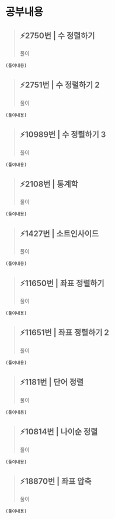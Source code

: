 # 공부내용 


> ⚡2750번 | 수 정렬하기
> ------------
>  풀이
```
(풀이내용)
```
> ⚡2751번 | 수 정렬하기 2 
> ------------
>  풀이
```
(풀이내용)
```
> ⚡10989번 | 수 정렬하기 3
> ------------
>  풀이
```
(풀이내용)
```
> ⚡2108번 | 통계학
> ------------
>  풀이
```
(풀이내용)
```
> ⚡1427번 | 소트인사이드
> ------------
>  풀이
```
(풀이내용)
```
> ⚡11650번 | 좌표 정렬하기
> ------------
>  풀이
```
(풀이내용)
```
> ⚡11651번 | 좌표 정렬하기 2
> ------------
>  풀이
```
(풀이내용)
```
> ⚡1181번 | 단어 정렬
> ------------
>  풀이
```
(풀이내용)
```
> ⚡10814번 | 나이순 정렬
> ------------
>  풀이
```
(풀이내용)
```
> ⚡18870번 | 좌표 압축
> ------------
>  풀이
```
(풀이내용)
```
